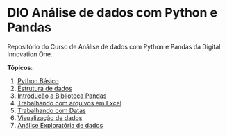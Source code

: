# DIO Análise de dados com Python e Pandas
Repositório do Curso de Análise de dados com Python e Pandas da Digital Innovation One.
 
 **Tópicos**:
 1. [Python Básico](https://github.com/Uciolli/dio-analise-python-pandas/blob/main/Notebooks/Aula1.ipynb)
 2. [Estrutura de dados](https://github.com/Uciolli/dio-analise-python-pandas/blob/main/Notebooks/Aula2.ipynb)
 3. [Introdução a Biblioteca Pandas](https://github.com/Uciolli/dio-analise-python-pandas/blob/main/Notebooks/Aula3.ipynb)
 4. [Trabalhando com arquivos em Excel](https://github.com/Uciolli/dio-analise-python-pandas/blob/main/Notebooks/Aula4_5_6.ipynb)
 5. [Trabalhando com Datas](https://github.com/Uciolli/dio-analise-python-pandas/blob/main/Notebooks/Aula4_5_6.ipynb)
 6. [Visualização de dados](https://github.com/Uciolli/dio-analise-python-pandas/blob/main/Notebooks/Aula4_5_6.ipynb)
 7. [Análise Exploratória de dados](https://github.com/Uciolli/dio-analise-python-pandas/blob/main/Notebooks/Aula7.ipynb)
